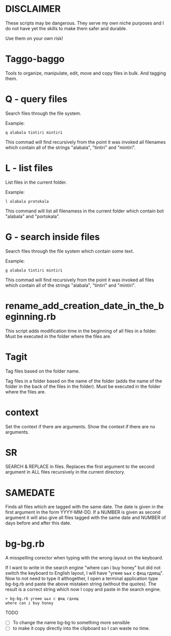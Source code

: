 # DISCLAIMER
These scripts may be dangerous. They serve my own niche purposes and I do not have yet the skills to make them safer and durable.

Use them on your own risk!

# Taggo-baggo
Tools to organize, manipulate, edit, move and copy files in bulk. And tagging them.

# Q - query files
Search files through the file system.

Example:
```
q alabala tintiri mintiri
```
This commad will find recursively from the point it was invoked all filenames which contain all of the strings "alabala", "tintiri" and "mintiri".

# L - list files
List files in the current folder.

Example:
```
l alabala protokala
```

This command will list all filenamess in the current folder which contain bot "alabala" and "portokala".

# G - search inside files
Search files through the file system which contain some text.

Example:

```
g alabala tintiri mintiri
```

This commad will find recursively from the point it was invoked all files which contain all of the strings "alabala", "tintiri" and "mintiri".

# rename_add_creation_date_in_the_beginning.rb
This script adds modification time in the beginning of all files in a folder. Must be executed in the folder where the files are.

# Tagit
Tag files based on the folder name.

Tag files in a folder based on the name of the folder (adds the name of the folder in the back of the files in the folder). Must be executed in the folder where the files are.

# context
Set the context if there are arguments.
Show the context if there are no arguments.

# SR
SEARCH & REPLACE in files. Replaces the first argument to the second argument in ALL files recursively in the current directory.

# SAMEDATE
Finds all files which are tagged with the same date. The date is given in the first argument in the form YYYY-MM-DD. If a NUMBER is given as second argument it will also give all files tagged with the same date and NUMBER of days before and after this date.

# bg-bg.rb
A misspelling corector when typing with the wrong layout on the keyboard.

If I want to write in the search engine "where can i buy honey" but did not switch the keyboard to English layout, I will have "угеие ъьх с фкщ гдхещ". Now to not need to type it althogether, I open a terminal application type bg-bg.rb and paste the above mistaken string (without the quotes). The result is a correct string which now I copy and paste in the search engine.

```
> bg-bg.rb угеие ъьх с фкщ гдхещ
where can i buy honey
```
TODO
- [ ] To change the name bg-bg to something more sensible
- [ ] to make it copy directly into the clipboard so I can waste no time.
